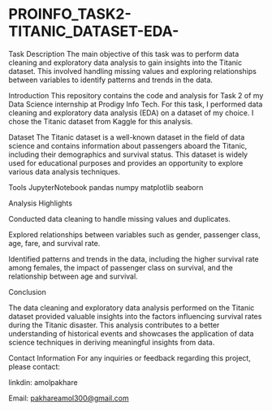 # PROINFO_TASK2-TITANIC_DATASET-EDA-
Task Description
The main objective of this task was to perform data cleaning and exploratory data analysis to gain insights into the Titanic dataset. This involved handling missing values and exploring relationships between variables to identify patterns and trends in the data.

Introduction
This repository contains the code and analysis for Task 2 of my Data Science internship at Prodigy Info Tech. For this task, I performed data cleaning and exploratory data analysis (EDA) on a dataset of my choice. I chose the Titanic dataset from Kaggle for this analysis.

Dataset
The Titanic dataset is a well-known dataset in the field of data science and contains information about passengers aboard the Titanic, including their demographics and survival status. This dataset is widely used for educational purposes and provides an opportunity to explore various data analysis techniques.

Tools
JupyterNotebook
pandas
numpy
matplotlib
seaborn

Analysis Highlights

Conducted data cleaning to handle missing values and duplicates.

Explored relationships between variables such as gender, passenger class, age, fare, and survival rate.

Identified patterns and trends in the data, including the higher survival rate among females, the impact of passenger class on survival, and the relationship between age and survival.

Conclusion

The data cleaning and exploratory data analysis performed on the Titanic dataset provided valuable insights into the factors influencing survival rates during the Titanic disaster. This analysis contributes to a better understanding of historical events and showcases the application of data science techniques in deriving meaningful insights from data.

Contact Information
For any inquiries or feedback regarding this project, please contact:

linkdin: amolpakhare

Email: pakhareamol300@gmail.com

